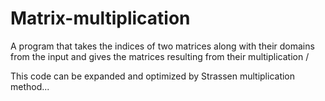 # Matrix-multiplication
A program that takes the indices of two matrices along with their domains from the input and gives the matrices resulting from their multiplication /

This code can be expanded and optimized by Strassen multiplication method...
